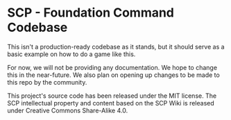 # SCP - Foundation Command Codebase
This isn't a production-ready codebase as it stands, but it should serve as a basic example on how to do a game like this. 

For now, we will not be providing any documentation. We hope to change this in the near-future. We also plan on opening up changes to be made to this repo by the community.

This project's source code has been released under the MIT license. The SCP intellectual property and content based on the SCP Wiki is released under Creative Commons Share-Alike 4.0.
